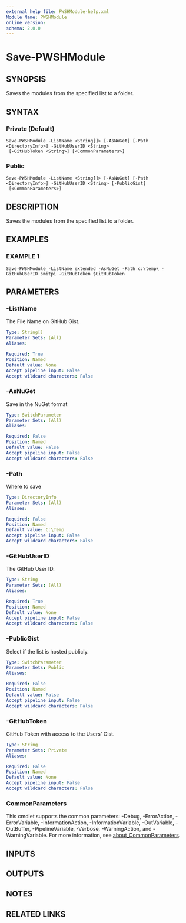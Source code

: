 ```yaml
---
external help file: PWSHModule-help.xml
Module Name: PWSHModule
online version:
schema: 2.0.0
---
```


# Save-PWSHModule

## SYNOPSIS
Saves the modules from the specified list to a folder.

## SYNTAX

### Private (Default)
```
Save-PWSHModule -ListName <String[]> [-AsNuGet] [-Path <DirectoryInfo>] -GitHubUserID <String>
 [-GitHubToken <String>] [<CommonParameters>]
```

### Public
```
Save-PWSHModule -ListName <String[]> [-AsNuGet] [-Path <DirectoryInfo>] -GitHubUserID <String> [-PublicGist]
 [<CommonParameters>]
```

## DESCRIPTION
Saves the modules from the specified list to a folder.

## EXAMPLES

### EXAMPLE 1
```
Save-PWSHModule -ListName extended -AsNuGet -Path c:\temp\ -GitHubUserID smitpi -GitHubToken $GitHubToken
```

## PARAMETERS

### -ListName
The File Name on GitHub Gist.

```yaml
Type: String[]
Parameter Sets: (All)
Aliases:

Required: True
Position: Named
Default value: None
Accept pipeline input: False
Accept wildcard characters: False
```

### -AsNuGet
Save in the NuGet format

```yaml
Type: SwitchParameter
Parameter Sets: (All)
Aliases:

Required: False
Position: Named
Default value: False
Accept pipeline input: False
Accept wildcard characters: False
```

### -Path
Where to save

```yaml
Type: DirectoryInfo
Parameter Sets: (All)
Aliases:

Required: False
Position: Named
Default value: C:\Temp
Accept pipeline input: False
Accept wildcard characters: False
```

### -GitHubUserID
The GitHub User ID.

```yaml
Type: String
Parameter Sets: (All)
Aliases:

Required: True
Position: Named
Default value: None
Accept pipeline input: False
Accept wildcard characters: False
```

### -PublicGist
Select if the list is hosted publicly.

```yaml
Type: SwitchParameter
Parameter Sets: Public
Aliases:

Required: False
Position: Named
Default value: False
Accept pipeline input: False
Accept wildcard characters: False
```

### -GitHubToken
GitHub Token with access to the Users' Gist.

```yaml
Type: String
Parameter Sets: Private
Aliases:

Required: False
Position: Named
Default value: None
Accept pipeline input: False
Accept wildcard characters: False
```

### CommonParameters
This cmdlet supports the common parameters: -Debug, -ErrorAction, -ErrorVariable, -InformationAction, -InformationVariable, -OutVariable, -OutBuffer, -PipelineVariable, -Verbose, -WarningAction, and -WarningVariable. For more information, see [about_CommonParameters](http://go.microsoft.com/fwlink/?LinkID=113216).

## INPUTS

## OUTPUTS

## NOTES

## RELATED LINKS
